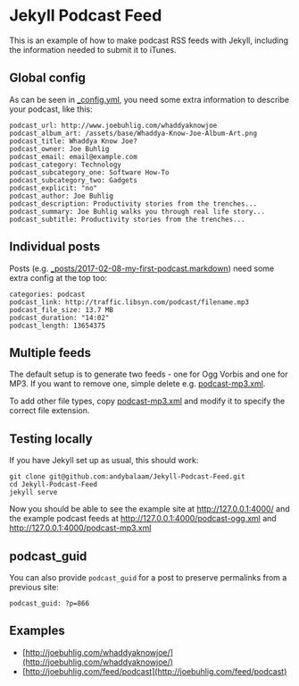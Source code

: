 # Jekyll Podcast Feed

This is an example of how to make podcast RSS feeds with Jekyll, including the
information needed to submit it to iTunes.

## Global config

As can be seen in [_config.yml](_config.yml), you need some extra information
to describe your podcast, like this:

    podcast_url: http://www.joebuhlig.com/whaddyaknowjoe
    podcast_album_art: /assets/base/Whaddya-Know-Joe-Album-Art.png
    podcast_title: Whaddya Know Joe?
    podcast_owner: Joe Buhlig
    podcast_email: email@example.com
    podcast_category: Technology
    podcast_subcategory_one: Software How-To
    podcast_subcategory_two: Gadgets
    podcast_explicit: "no"
    podcast_author: Joe Buhlig
    podcast_description: Productivity stories from the trenches...
    podcast_summary: Joe Buhlig walks you through real life story...
    podcast_subtitle: Productivity stories from the trenches...

## Individual posts

Posts (e.g. [_posts/2017-02-08-my-first-podcast.markdown](_posts/2017-02-08-my-first-podcast.markdown))
need some extra config at the top too:

    categories: podcast
    podcast_link: http://traffic.libsyn.com/podcast/filename.mp3
    podcast_file_size: 13.7 MB
    podcast_duration: "14:02"
    podcast_length: 13654375

## Multiple feeds

The default setup is to generate two feeds - one for Ogg Vorbis and one for
MP3.  If you want to remove one, simple delete e.g.
[podcast-mp3.xml](podcast-mp3.xml).

To add other file types, copy [podcast-mp3.xml](podcast-mp3.xml) and modify it
to specify the correct file extension.

## Testing locally

If you have Jekyll set up as usual, this should work:

    git clone git@github.com:andybalaam/Jekyll-Podcast-Feed.git
    cd Jekyll-Podcast-Feed
    jekyll serve

Now you should be able to see the example site at http://127.0.0.1:4000/ and
the example podcast feeds at http://127.0.0.1:4000/podcast-ogg.xml and
http://127.0.0.1:4000/podcast-mp3.xml

## podcast_guid

You can also provide `podcast_guid` for a post to preserve permalinks from a
previous site:

    podcast_guid: ?p=866

## Examples

* [http://joebuhlig.com/whaddyaknowjoe/](http://joebuhlig.com/whaddyaknowjoe/)
* [http://joebuhlig.com/feed/podcast](http://joebuhlig.com/feed/podcast)
